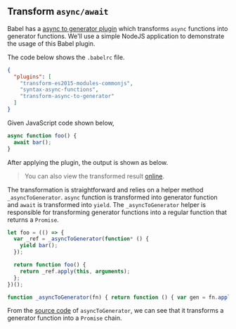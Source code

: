 ## Transform `async/await`

Babel has a [async to generator plugin](https://babeljs.io/docs/plugins/transform-async-to-generator/) which transforms `async` functions into generator functions. We'll use a simple NodeJS application to demonstrate the usage of this Babel plugin.

The code below shows the `.babelrc` file.

```json
{
  "plugins": [
    "transform-es2015-modules-commonjs",
    "syntax-async-functions",
    "transform-async-to-generator"
  ]
}
```

Given JavaScript code shown below,

```js
async function foo() {
  await bar();
}
```

After applying the plugin, the output is shown as below.

> You can also view the transformed result [online](https://babeljs.io/repl#?babili=false&browsers=&build=&builtIns=false&spec=false&loose=false&code_lz=IYZwngdgxgBAZgV2gFwJYHsL3egFAShgG8AoGGYAd2FWRgCNgAnAgbhIF8g&debug=false&forceAllTransforms=false&shippedProposals=false&circleciRepo=&evaluate=false&fileSize=false&sourceType=module&lineWrap=true&presets=stage-2&prettier=false&targets=&version=6.26.0&envVersion=).

The transformation is straightforward and relies on a helper method `_asyncToGenerator`. `async` function is transformed into generator function and `await` is transformed into `yield`. The `_asyncToGenerator` helper is responsible for transforming generator functions into a regular function that returns a `Promise`.

```js
let foo = (() => {
  var _ref = _asyncToGenerator(function* () {
    yield bar();
  });

  return function foo() {
    return _ref.apply(this, arguments);
  };
})();

function _asyncToGenerator(fn) { return function () { var gen = fn.apply(this, arguments); return new Promise(function (resolve, reject) { function step(key, arg) { try { var info = gen[key](arg); var value = info.value; } catch (error) { reject(error); return; } if (info.done) { resolve(value); } else { return Promise.resolve(value).then(function (value) { step("next", value); }, function (err) { step("throw", err); }); } } return step("next"); }); }; }
```

From the [source code](https://github.com/babel/babel/blob/master/packages/babel-helpers/src/helpers.js#L240) of `asyncToGenerator`, we can see that it transforms a generator function into a `Promise` chain.
